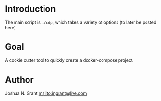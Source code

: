 # Introduction

The main script is `./cdp`, which takes a variety of options (to later be 
posted here)

# Goal

A cookie cutter tool to quickly create a docker-compose project.

# Author

Joshua N. Grant [mailto:jngrant@live.com](jngrant@live.com)
